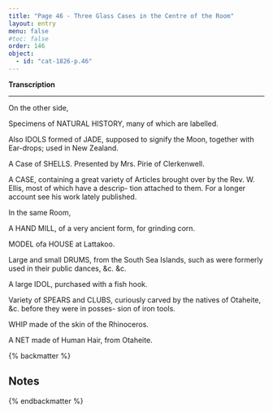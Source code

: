 ```yaml
---
title: "Page 46 - Three Glass Cases in the Centre of the Room"
layout: entry
menu: false
#toc: false
order: 146
object:
  - id: "cat-1826-p.46"
---
```



**Transcription**

---


On the other side,


Specimens of NATURAL HISTORY, many of which are
labelled.

Also IDOLS formed of JADE, supposed to signify the Moon,
together with Ear-drops; used in New Zealand.

A Case of SHELLS.
Presented by Mrs. Pirie of Clerkenwell.

A CASE, containing a great variety of Articles brought over
by the Rev. W. Ellis, most of which have a descrip-
tion attached to them. For a longer account see his
work lately published.


In the same Room,


A HAND MILL, of a very ancient form, for grinding corn.

MODEL ofa HOUSE at Lattakoo.

Large and small DRUMS, from the South Sea Islands, such
as were formerly used in their public dances, &c. &c.

A large IDOL, purchased with a fish hook.

Variety of SPEARS and CLUBS, curiously carved by the
natives of Otaheite, &c. before they were in posses-
sion of iron tools.

WHIP made of the skin of the Rhinoceros.

A NET made of Human Hair, from Otaheite.

{% backmatter %}

## Notes

{% endbackmatter %}
